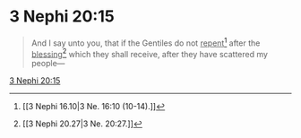 # 3 Nephi 20:15

> And I say unto you, that if the Gentiles do not <u>repent</u>[^a] after the <u>blessing</u>[^b] which they shall receive, after they have scattered my people—

[3 Nephi 20:15](https://www.churchofjesuschrist.org/study/scriptures/bofm/3-ne/20?lang=eng&id=p15#p15)


[^a]: [[3 Nephi 16.10|3 Ne. 16:10 (10-14).]]
[^b]: [[3 Nephi 20.27|3 Ne. 20:27.]]
